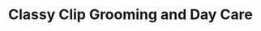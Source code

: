 ---
title: "Classy Clip Grooming and Day Care"
url: /queensbury/classy-clip-grooming-and-day-care/
shop: Tiersalon
---